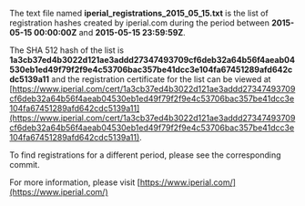 The text file named **iperial_registrations_2015_05_15.txt** is the list of registration hashes created by iperial.com during the period between **2015-05-15 00:00:00Z** and **2015-05-15 23:59:59Z**.

The SHA 512 hash of the list is **1a3cb37ed4b3022d121ae3addd27347493709cf6deb32a64b56f4aeab04530eb1ed49f79f2f9e4c53706bac357be41dcc3e104fa67451289afd642cdc5139a11** and the registration certificate for the list can be viewed at [https://www.iperial.com/cert/1a3cb37ed4b3022d121ae3addd27347493709cf6deb32a64b56f4aeab04530eb1ed49f79f2f9e4c53706bac357be41dcc3e104fa67451289afd642cdc5139a11](https://www.iperial.com/cert/1a3cb37ed4b3022d121ae3addd27347493709cf6deb32a64b56f4aeab04530eb1ed49f79f2f9e4c53706bac357be41dcc3e104fa67451289afd642cdc5139a11).

To find registrations for a different period, please see the corresponding commit.

For more information, please visit [https://www.iperial.com/](https://www.iperial.com/)
